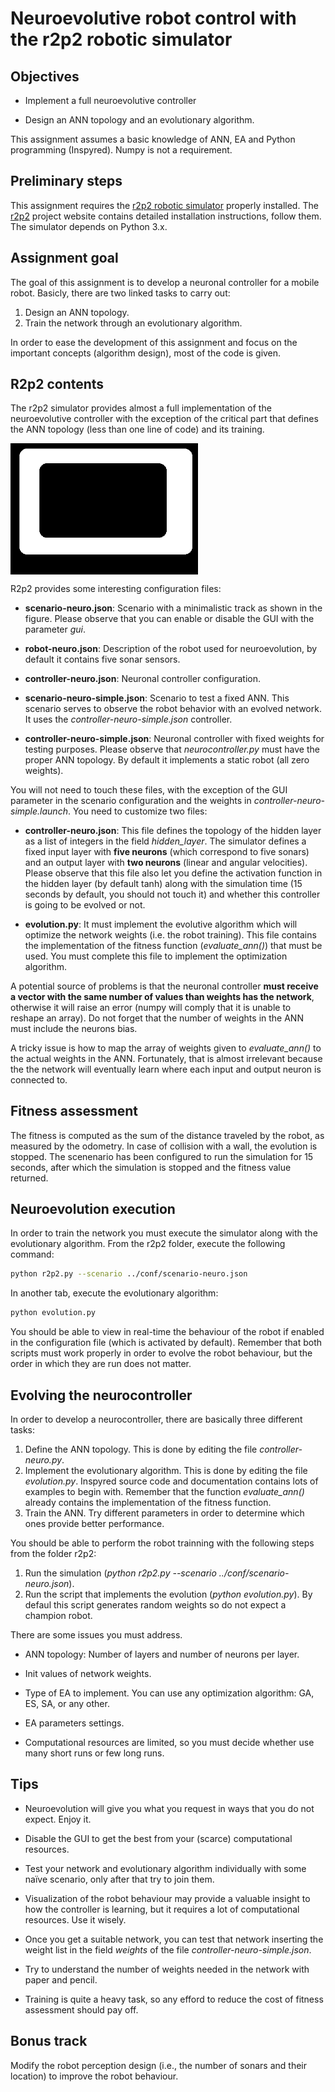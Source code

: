 # Neuroevolutive robot control with the r2p2 robotic simulator

## Objectives

* Implement a full neuroevolutive controller

* Design an ANN topology and an evolutionary algorithm.

This assignment assumes a basic knowledge of ANN, EA and Python programming (Inspyred). Numpy is not a requirement.

## Preliminary steps

This assignment requires the [r2p2 robotic simulator](https://github.com/ISG-UAH/r2p2) properly installed. The [r2p2](https://github.com/ISG-UAH/r2p2) project website contains detailed installation instructions, follow them. The simulator depends on Python 3.x.

## Assignment goal

The goal of this assignment is to develop a neuronal controller for a mobile robot. Basicly, there are two linked tasks to carry out:

1. Design an ANN topology.
2. Train the network through an evolutionary algorithm.

In order to ease the development of this assignment and focus on the important concepts (algorithm design), most of the code is given.

## R2p2 contents

The r2p2 simulator provides almost a full implementation of the neuroevolutive controller with the exception of the critical part that defines the ANN topology (less than one line of code) and its training.

<img align="center" src="track_2.png" width="300">

R2p2 provides some interesting configuration files:

* **scenario-neuro.json**: Scenario with a minimalistic track as shown in the figure. Please observe that you can enable or disable the GUI with the parameter *gui*.

* **robot-neuro.json**: Description of the robot used for neuroevolution, by default it contains five sonar sensors.

* **controller-neuro.json**: Neuronal controller configuration.

* **scenario-neuro-simple.json**: Scenario to test a fixed ANN. This scenario serves to observe the robot behavior with an evolved network. It uses the *controller-neuro-simple.json* controller.

* **controller-neuro-simple.json**: Neuronal controller with fixed weights for testing purposes. Please observe that *neurocontroller.py* must have the proper ANN topology. By default it implements a static robot (all zero weights).

You will not need to touch these files, with the exception of the GUI parameter in the scenario configuration and the weights in *controller-neuro-simple.launch*. You need to customize two files:

* **controller-neuro.json**: This file defines the topology of the hidden layer as a list of integers in the field *hidden_layer*. The simulator defines a fixed input layer with **five neurons** (which correspond to five sonars) and an output layer with **two neurons** (linear and angular velocities). Please observe that this file also let you define the activation function in the hidden layer (by default tanh) along with the simulation time (15 seconds by default, you should not touch it) and whether this controller is going to be evolved or not.

* **evolution.py**: It must implement the evolutive algorithm which will optimize the network weights (i.e. the robot training). This file contains the implementation of the fitness function (*evaluate_ann()*) that must be used. You must complete this file to implement the optimization algorithm.

A potential source of problems is that the neuronal controller **must receive a vector with the same number of values than weights has the network**, otherwise it will raise an error (numpy will comply that it is unable to reshape an array). Do not forget that the number of weights in the ANN must include the neurons bias.

A tricky issue is how to map the array of weights given to *evaluate_ann()* to the actual weights in the ANN. Fortunately, that is almost irrelevant because the the network will eventually learn where each input and output neuron is connected to.

## Fitness assessment

The fitness is computed as the sum of the distance traveled by the robot, as measured by the odometry. In case of collision with a wall, the evolution is stopped. The scenenario has been configured to run the simulation for 15 seconds, after which the simulation is stopped and the fitness value returned. 

## Neuroevolution execution

In order to train the network you must execute the simulator along with the evolutionary algorithm. From the r2p2 folder, execute the following command:

```Bash
python r2p2.py --scenario ../conf/scenario-neuro.json
```

In another tab, execute the evolutionary algorithm:

```Bash
python evolution.py
```

You should be able to view in real-time the behaviour of the robot if enabled in the configuration file (which is activated by default). Remember that both scripts must work properly in order to evolve the robot behaviour, but the order in which they are run does not matter.

## Evolving the neurocontroller

In order to develop a neurocontroller, there are basically three different tasks:

1. Define the ANN topology. This is done by editing the file *controller-neuro.py*. 
2. Implement the evolutionary algorithm. This is done by editing the file *evolution.py*. Inspyred source code and documentation contains lots of examples to begin with. Remember that the function *evaluate_ann()* already contains the implementation of the fitness function.
3. Train the ANN. Try different parameters in order to determine which ones provide better performance.

You should be able to perform the robot trainning with the following steps from the folder r2p2:

1. Run the simulation (*python r2p2.py --scenario ../conf/scenario-neuro.json*).
3. Run the script that implements the evolution (*python evolution.py*). By defaul this script generates random weights so do not expect a champion robot.

There are some issues you must address.

- ANN topology: Number of layers and number of neurons per layer.

- Init values of network weights.

- Type of EA to implement. You can use any optimization algorithm: GA, ES, SA, or any other.

- EA parameters settings.

- Computational resources are limited, so you must decide whether use many short runs or few long runs.

## Tips 

- Neuroevolution will give you what you request in ways that you do not expect. Enjoy it.

- Disable the GUI to get the best from your (scarce) computational resources.

- Test your network and evolutionary algorithm individually with some naïve scenario, only after that try to join them.

- Visualization of the robot behaviour may provide a valuable insight to how the controller is learning, but it requires a lot of computational resources. Use it wisely.

- Once you get a suitable network, you can test that network inserting the weight list in the field *weights* of the file *controller-neuro-simple.json*.

- Try to understand the number of weights needed in the network with paper and pencil.

- Training is quite a heavy task, so any efford to reduce the cost of fitness assessment should pay off.

## Bonus track

Modify the robot perception design (i.e., the number of sonars and their location) to improve the robot behaviour.
